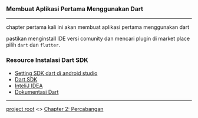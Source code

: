 ### Membuat Aplikasi Pertama Menggunakan Dart

---

chapter pertama kali ini akan membuat aplikasi pertama menggunakan dart

pastikan menginstall IDE versi comunity dan mencari plugin di market place pilih `dart` dan `flutter`.

### Resource Instalasi Dart SDK

* [Setting SDK dart di android studio](https://www.devopsschool.com/blog/error-dart-sdk-is-not-configured-in-android-studio/)
* [Dart SDK](https://dart.dev/get-dart)
* [InteliJ IDEA](https://www.jetbrains.com/idea/)
* [Dokumentasi Dart](https://dart.dev/guides/)

---

[project root](../README.md) <> [Chapter 2: Percabangan]()
